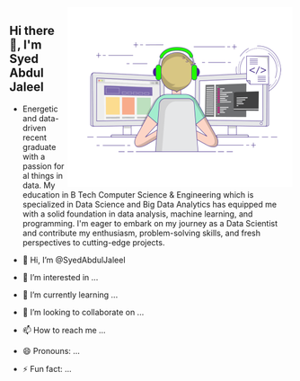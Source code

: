 <animated-image data-catalyst="" style="float: right; width: 400px;">
  <a target="_blank" rel="noopener noreferrer" href="https://github.com/SyedAbdulJaleel/SyedAbdulJaleel/blob/2f89e6065077adfed12a304a76de177eec8be7f6/workgif.gif?raw=true" data-target="animated-image.originalLink">
    <img align="right" alt="GIF" src="https://github.com/SyedAbdulJaleel/SyedAbdulJaleel/blob/2f89e6065077adfed12a304a76de177eec8be7f6/workgif.gif?raw=true" height="320" style="max-width: 100%; display: inline-block;" data-target="animated-image.originalImage">
  </a>
</animated-image>

## Hi there 👋, I'm Syed Abdul Jaleel

- Energetic and data-driven recent graduate with a passion for al things in data. My education in B Tech Computer Science & Engineering which is specialized in Data Science and Big Data Analytics has equipped me with a solid foundation in data analysis, machine learning, and programming. I'm eager to embark on my journey as a Data Scientist and contribute my enthusiasm, problem-solving skills, and fresh perspectives to cutting-edge projects.



- 👋 Hi, I’m @SyedAbdulJaleel
- 👀 I’m interested in ...
- 🌱 I’m currently learning ...
- 💞️ I’m looking to collaborate on ...
- 📫 How to reach me ...
- 😄 Pronouns: ...
- ⚡ Fun fact: ...

<!---
SyedAbdulJaleel/SyedAbdulJaleel is a ✨ special ✨ repository because its `README.md` (this file) appears on your GitHub profile.
You can click the Preview link to take a look at your changes.
--->
